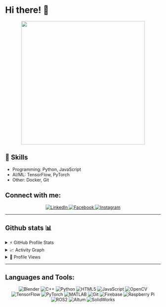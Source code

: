 # Hi there! 👋

<p align="center">
  <img src="https://media.giphy.com/media/dWesBcTLavkZuG35MI/giphy.gif" width="400"/>
</p>

## 🚀 Skills
- Programming: Python, JavaScript
- AI/ML: TensorFlow, PyTorch
- Other: Docker, Git

## Connect with me:

<p align="center">
  <a href="https://www.linkedin.com/in/shehan-perera-b06697274/">
    <img src="https://img.icons8.com/fluency/48/linkedin.png" alt="LinkedIn" />
  </a>
  <a href="https://www.facebook.com/?form=MT00M3">
    <img src="https://img.icons8.com/fluency/48/facebook-new.png" alt="Facebook" />
  </a>
  <a href="https://instagram.com/yourprofile">
    <img src="https://img.icons8.com/fluency/48/instagram-new.png" alt="Instagram" />
  </a>
</p>

---

## Github stats 📊

<details>
<summary>⚡ GitHub Profile Stats</summary>
  
![GitHub Stats](https://github-readme-stats.vercel.app/api?username=ShehanPer&show_icons=true&theme=radical)

</details>

<details>
<summary>📈 Activity Graph</summary>

![GitHub Activity Graph](https://github-readme-activity-graph.vercel.app/graph?username=ShehanPer&theme=dracula)

</details>

<details>
<summary>👀 Profile Views</summary>

![Profile Views](https://komarev.com/ghpvc/?username=ShehanPer)

</details>

---

## Languages and Tools:

<p align="center">
  <img src="https://img.icons8.com/fluency/48/blender-3d.png" alt="Blender" />
  <img src="https://img.icons8.com/fluency/48/c-plus-plus-logo.png" alt="C++" />
  <img src="https://img.icons8.com/fluency/48/python.png" alt="Python" />
  <img src="https://img.icons8.com/fluency/48/html-5.png" alt="HTML5" />
  <img src="https://img.icons8.com/fluency/48/javascript.png" alt="JavaScript" />
  <img src="https://img.icons8.com/fluency/48/opencv.png" alt="OpenCV" />
  <img src="https://img.icons8.com/fluency/48/tensorflow.png" alt="TensorFlow" />
  <img src="https://img.icons8.com/color/48/pytorch.png" alt="PyTorch" />
  <img src="https://img.icons8.com/color/48/matlab.png" alt="MATLAB" />
  <img src="https://img.icons8.com/fluency/48/git.png" alt="Git" />
  <img src="https://img.icons8.com/color/48/firebase.png" alt="Firebase" />
  <img src="https://img.icons8.com/external-becris-lineal-color-becris/48/external-raspberry-iot-becris-lineal-color-becris.png" alt="Raspberry Pi" />
  <img src="https://img.icons8.com/external-flat-juicy-fish/48/external-robotics-industrial-automation-flat-flat-juicy-fish.png" alt="ROS2" />
  <img src="https://img.icons8.com/fluency/48/microsoft-access.png" alt="Altum" />
  <img src="https://img.icons8.com/color/48/solidworks.png" alt="SolidWorks" />
</p>

